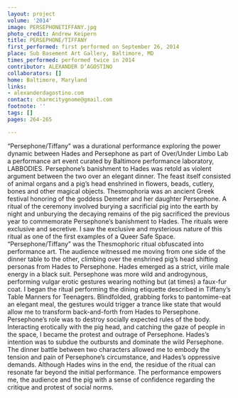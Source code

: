 ```yaml
---
layout: project
volume: '2014'
image: PERSEPHONETIFFANY.jpg
photo_credit: Andrew Keipern
title: PERSEPHONE/TIFFANY
first_performed: first performed on September 26, 2014
place: Sub Basement Art Gallery, Baltimore, MD
times_performed: performed twice in 2014
contributor: ALEXANDER D’AGOSTINO
collaborators: []
home: Baltimore, Maryland
links:
- alexanderdagostino.com
contact: charmcitygnome@gmail.com
footnote: ''
tags: []
pages: 264-265

---
```


“Persephone/Tiffany” was a durational performance exploring the power dynamic between Hades and Persephone as part of Over/Under Limbo Lab a performance art event curated by Baltimore performance laboratory, LABBODIES. Persephone’s banishment to Hades was retold as violent argument between the two over an elegant dinner. The feast itself consisted of animal organs and a pig’s head enshrined in flowers, beads, cutlery, bones and other magical objects. Thesmophoria was an ancient Greek festival honoring of the goddess Demeter and her daughter Persephone. A ritual of the ceremony involved burying a sacrificial pig into the earth by night and unburying the decaying remains of the pig sacrificed the previous year to commemorate Persephone’s banishment to Hades. The rituals were exclusive and secretive. I saw the exclusive and mysterious nature of this ritual as one of the first examples of a Queer Safe Space. “Persephone/Tiffany” was the Thesmophoric ritual obfuscated into performance art. The audience witnessed me moving from one side of the dinner table to the other, climbing over the enshrined pig’s head shifting personas from Hades to Persephone. Hades emerged as a strict, virile male energy in a black suit. Persephone was more wild and androgynous, performing vulgar erotic gestures wearing nothing but (at times) a faux-fur coat. I began the ritual performing the dining etiquette described in Tiffany’s Table Manners for Teenagers. Blindfolded, grabbing forks to pantomime-eat an elegant meal, the gestures would trigger a trance like state that would allow me to transform back-and-forth from Hades to Persephone. Persephone’s role was to destroy socially expected rules of the body. Interacting erotically with the pig head, and catching the gaze of people in the space, I became the protest and outrage of Persephone. Hades’s intention was to subdue the outbursts and dominate the wild Persephone. The dinner battle between two characters allowed me to embody the tension and pain of Persephone’s circumstance, and Hades’s oppressive demands. Although Hades wins in the end, the residue of the ritual can resonate far beyond the initial performance. The performance empowers me, the audience and the pig with a sense of confidence regarding the critique and protest of social norms.
